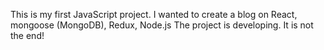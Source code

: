 This is my first JavaScript project.
I wanted to create a blog on React, mongoose (MongoDB), Redux, Node.js
The project is developing. It is not the end!
